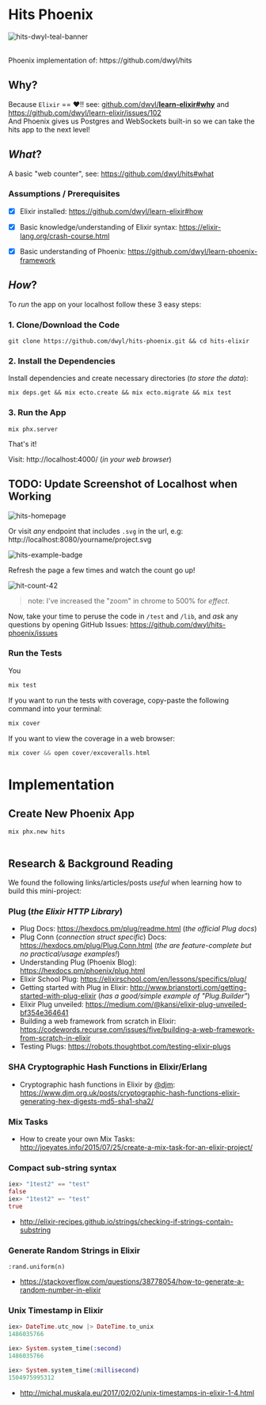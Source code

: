 # Hits Phoenix

![hits-dwyl-teal-banner](https://user-images.githubusercontent.com/194400/30136430-d1b2c2b8-9356-11e7-9ed5-3d84f6e44066.png)

<!-- <div align="center">

[![Build Status](https://img.shields.io/travis/dwyl/hits-phoenix/master.svg?style=flat-square)](https://travis-ci.org/dwyl/hits-phoenix)
[![Inline docs](http://inch-ci.org/github/dwyl/hits-phoenix.svg?style=flat-square)](http://inch-ci.org/github/dwyl/hits-phoenix)
[![codecov.io](https://img.shields.io/codecov/c/github/dwyl/hits-phoenix/master.svg?style=flat-square)](http://codecov.io/github/dwyl/hits-phoenix?branch=master)
[![Deps Status](https://beta.hexfaktor.org/badge/all/github/dwyl/hits-phoenix.svg?style=flat-square)](https://beta.hexfaktor.org/github/dwyl/hits-phoenix)
[![HitCount](http://hits.dwyl.io/dwyl/hits-phoenix.svg)](https://github.com/dwyl/hits-phoenix)

</div> -->

<br />
Phoenix implementation of: https://github.com/dwyl/hits

## Why?

Because `Elixir` == :heart:!! see:
[github.com/dwyl/**learn-elixir#why**](https://github.com/dwyl/learn-elixir#why) and https://github.com/dwyl/learn-elixir/issues/102 <br />
And Phoenix gives us Postgres and WebSockets built-in
so we can take the hits app to the next level!


## _What_?

A basic "web counter", see: https://github.com/dwyl/hits#what


### Assumptions / Prerequisites

+ [x] Elixir installed: https://github.com/dwyl/learn-elixir#how
+ [x] Basic knowledge/understanding of Elixir syntax:
https://elixir-lang.org/crash-course.html
+ [x] Basic understanding of Phoenix:
https://github.com/dwyl/learn-phoenix-framework


## _How_?

To _run_ the app on your localhost follow these 3 easy steps:

### 1. Clone/Download the Code

```
git clone https://github.com/dwyl/hits-phoenix.git && cd hits-elixir
```

### 2. Install the Dependencies

Install dependencies and create necessary directories (_to store the data_):

```
mix deps.get && mix ecto.create && mix ecto.migrate && mix test
```

### 3. Run the App

```
mix phx.server
```

That's it! <br />


Visit: http://localhost:4000/ (_in your web browser_)


## TODO: Update Screenshot of Localhost when Working

![hits-homepage](https://user-images.githubusercontent.com/194400/30294516-3dc31aca-9735-11e7-9e07-29a74e7c6bf0.png)

Or visit _any_ endpoint that includes `.svg` in the url,
e.g: http://localhost:8080/yourname/project.svg

![hits-example-badge](https://user-images.githubusercontent.com/194400/30294601-915b28b2-9735-11e7-8c56-c3ea6f414ded.png)

Refresh the page a few times and watch the count go up!

![hit-count-42](https://user-images.githubusercontent.com/194400/30295139-7db6c008-9737-11e7-9098-9488319e1271.png)

> note: I've increased the "zoom" in chrome to 500% for _effect_.


Now, take your time to peruse the code in `/test` and `/lib`,
and _ask_ any questions by opening GitHub Issues:
https://github.com/dwyl/hits-phoenix/issues


### Run the Tests

You

```elixir
mix test
```

If you want to run the tests with coverage, copy-paste the following command
into your terminal:

```elixir
mix cover
```
If you want to view the coverage in a web browser:

```elixir
mix cover && open cover/excoveralls.html
```

# Implementation

## Create New Phoenix App


```sh
mix phx.new hits
```



```sh

```







## Research & Background Reading

We found the following links/articles/posts _useful_
when learning how to build this mini-project:

### Plug (_the Elixir HTTP Library_)

+ Plug Docs: https://hexdocs.pm/plug/readme.html (_the official Plug docs_)
+ Plug Conn (_connection struct specific_) Docs:
https://hexdocs.pm/plug/Plug.Conn.html
(_the are feature-complete but no practical/usage examples!_)
+ Understanding Plug (Phoenix Blog): https://hexdocs.pm/phoenix/plug.html
+ Elixir School Plug:
https://elixirschool.com/en/lessons/specifics/plug/
+ Getting started with Plug in Elixir:
http://www.brianstorti.com/getting-started-with-plug-elixir
(_has a good/simple example of "Plug.Builder"_)
+ Elixir Plug unveiled:
https://medium.com/@kansi/elixir-plug-unveiled-bf354e364641
+ Building a web framework from scratch in Elixir:
https://codewords.recurse.com/issues/five/building-a-web-framework-from-scratch-in-elixir
+ Testing Plugs: https://robots.thoughtbot.com/testing-elixir-plugs

### SHA Cryptographic Hash Functions in Elixir/Erlang

+ Cryptographic hash functions in Elixir by [@djm](https://github.com/djm):
https://www.djm.org.uk/posts/cryptographic-hash-functions-elixir-generating-hex-digests-md5-sha1-sha2/

### Mix Tasks

+ How to create your own Mix Tasks:
http://joeyates.info/2015/07/25/create-a-mix-task-for-an-elixir-project/


### Compact sub-string syntax

```elixir
iex> "1test2" == "test"
false
iex> "1test2" =~ "test"
true
```

+ http://elixir-recipes.github.io/strings/checking-if-strings-contain-substring

### Generate Random Strings in Elixir

```
:rand.uniform(n)
```

+ https://stackoverflow.com/questions/38778054/how-to-generate-a-random-number-in-elixir

### Unix Timestamp in Elixir

```elixir
iex> DateTime.utc_now |> DateTime.to_unix
1486035766

iex> System.system_time(:second)
1486035766

iex> System.system_time(:millisecond)
1504975995312
```

+ http://michal.muskala.eu/2017/02/02/unix-timestamps-in-elixir-1-4.html
